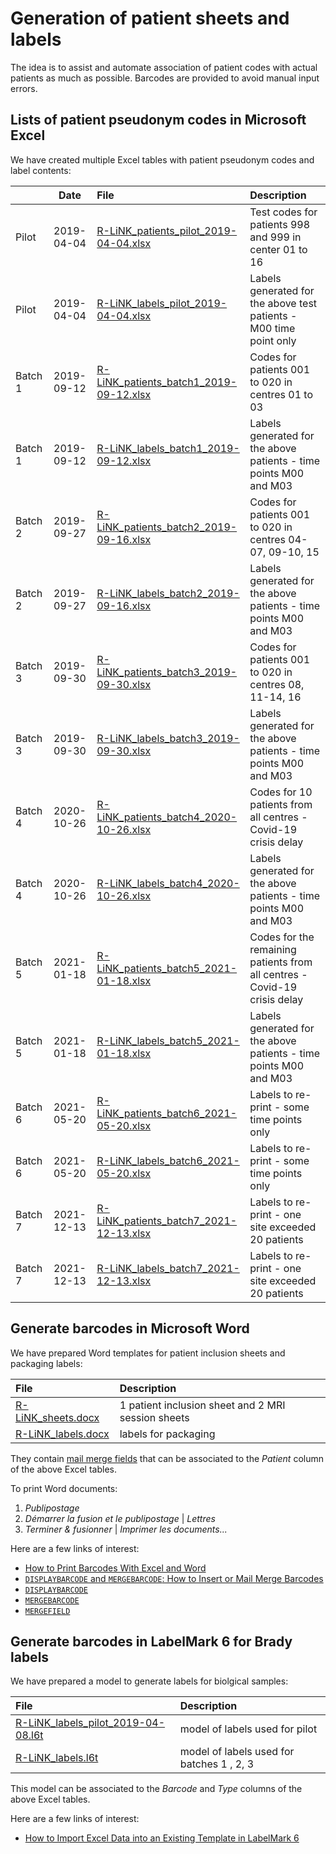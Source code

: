 # Generation of patient sheets and labels

The idea is to assist and automate association of patient codes with
actual patients as much as possible. Barcodes are provided to avoid
manual input errors.

## Lists of patient pseudonym codes in Microsoft Excel

We have created multiple Excel tables with patient pseudonym codes and label contents:

|         | Date       | File                                                                                                                                                        | Description                                                               |
|:--------|:----------:|:------------------------------------------------------------------------------------------------------------------------------------------------------------|:--------------------------------------------------------------------------|
| Pilot   | 2019-04-04 | [R-LiNK_patients_pilot_2019-04-04.xlsx](https://github.com/rlink7/rlink_barcode/blob/master/data/pilot_2019-04-08/R-LiNK_patients_pilot_2019-04-04.xlsx)    | Test codes for patients 998 and 999 in center 01 to 16                    |
| Pilot   | 2019-04-04 | [R-LiNK_labels_pilot_2019-04-04.xlsx](https://github.com/rlink7/rlink_barcode/blob/master/data/pilot_2019-04-08/R-LiNK_labels_pilot_2019-04-04.xlsx)        | Labels generated for the above test patients - M00 time point only        |
| Batch 1 | 2019-09-12 | [R-LiNK_patients_batch1_2019-09-12.xlsx](https://github.com/rlink7/rlink_barcode/blob/master/data/batch1_2019-09-13/R-LiNK_patients_batch1_2019-09-12.xlsx) | Codes for patients 001 to 020 in centres 01 to 03                         |
| Batch 1 | 2019-09-12 | [R-LiNK_labels_batch1_2019-09-12.xlsx](https://github.com/rlink7/rlink_barcode/blob/master/data/batch1_2019-09-13/R-LiNK_labels_batch1_2019-09-12.xlsx)     | Labels generated for the above patients - time points M00 and M03         |
| Batch 2 | 2019-09-27 | [R-LiNK_patients_batch2_2019-09-16.xlsx](https://github.com/rlink7/rlink_barcode/blob/master/data/batch2_2019-09-27/R-LiNK_patients_batch2_2019-09-16.xlsx) | Codes for patients 001 to 020 in centres 04-07, 09-10, 15                 |
| Batch 2 | 2019-09-27 | [R-LiNK_labels_batch2_2019-09-16.xlsx](https://github.com/rlink7/rlink_barcode/blob/master/data/batch2_2019-09-27/R-LiNK_labels_batch2_2019-09-16.xlsx)     | Labels generated for the above patients - time points M00 and M03         |
| Batch 3 | 2019-09-30 | [R-LiNK_patients_batch3_2019-09-30.xlsx](https://github.com/rlink7/rlink_barcode/blob/master/data/batch3_2019-09-30/R-LiNK_patients_batch3_2019-09-30.xlsx) | Codes for patients 001 to 020 in centres 08, 11-14, 16                    |
| Batch 3 | 2019-09-30 | [R-LiNK_labels_batch3_2019-09-30.xlsx](https://github.com/rlink7/rlink_barcode/blob/master/data/batch3_2019-09-30/R-LiNK_labels_batch3_2019-09-30.xlsx)     | Labels generated for the above patients - time points M00 and M03         |
| Batch 4 | 2020-10-26 | [R-LiNK_patients_batch4_2020-10-26.xlsx](https://github.com/rlink7/rlink_barcode/blob/master/data/batch4_2020-10-26/R-LiNK_patients_batch4_2020-10-26.xlsx) | Codes for 10 patients from all centres - Covid-19 crisis delay            |
| Batch 4 | 2020-10-26 | [R-LiNK_labels_batch4_2020-10-26.xlsx](https://github.com/rlink7/rlink_barcode/blob/master/data/batch4_2020-10-26/R-LiNK_labels_batch4_2020-10-26.xlsx)     | Labels generated for the above patients - time points M00 and M03         |
| Batch 5 | 2021-01-18 | [R-LiNK_patients_batch5_2021-01-18.xlsx](https://github.com/rlink7/rlink_barcode/blob/master/data/batch5_2021-01-18/R-LiNK_patients_batch5_2021-01-18.xlsx) | Codes for the remaining patients from all centres - Covid-19 crisis delay |
| Batch 5 | 2021-01-18 | [R-LiNK_labels_batch5_2021-01-18.xlsx](https://github.com/rlink7/rlink_barcode/blob/master/data/batch5_2021-01-18/R-LiNK_labels_batch5_2021-01-18.xlsx)     | Labels generated for the above patients - time points M00 and M03         |
| Batch 6 | 2021-05-20 | [R-LiNK_patients_batch6_2021-05-20.xlsx](https://github.com/rlink7/rlink_barcode/blob/master/data/batch6_2021-05-20/R-LiNK_patients_batch6_2021-05-20.xlsx) | Labels to re-print - some time points only                                |
| Batch 6 | 2021-05-20 | [R-LiNK_labels_batch6_2021-05-20.xlsx](https://github.com/rlink7/rlink_barcode/blob/master/data/batch6_2021-05-20/R-LiNK_labels_batch6_2021-05-20.xlsx)     | Labels to re-print - some time points only                                |
| Batch 7 | 2021-12-13 | [R-LiNK_patients_batch7_2021-12-13.xlsx](https://github.com/rlink7/rlink_barcode/blob/master/data/batch7_2021-12-13/R-LiNK_patients_batch7_2021-12-13.xlsx) | Labels to re-print - one site exceeded 20 patients                        |
| Batch 7 | 2021-12-13 | [R-LiNK_labels_batch7_2021-12-13.xlsx](https://github.com/rlink7/rlink_barcode/blob/master/data/batch7_2021-12-13/R-LiNK_labels_batch7_2021-12-13.xlsx)     | Labels to re-print - one site exceeded 20 patients                        |

## Generate barcodes in Microsoft Word

We have prepared Word templates for patient inclusion sheets and packaging labels:

| File                                                                                              | Description                                        |
|:--------------------------------------------------------------------------------------------------|:---------------------------------------------------|
| [R-LiNK_sheets.docx](https://github.com/rlink7/rlink_barcode/blob/master/data/R-LiNK_sheets.docx) | 1 patient inclusion sheet and 2 MRI session sheets |
| [R-LiNK_labels.docx](https://github.com/rlink7/rlink_barcode/blob/master/data/R-LiNK_labels.docx) | labels for packaging                               |

They contain [mail merge fields](https://support.office.com/en-us/article/mail-merge-insert-merge-field-ad4a6f9b-c590-471e-b432-7d9cfff34890) that can be associated to the _Patient_ column of the above Excel tables.

To print Word documents:
1. _Publipostage_
2. _Démarrer la fusion et le publipostage_ | _Lettres_
3. _Terminer & fusionner_ | _Imprimer les documents..._

Here are a few links of interest:
* [How to Print Barcodes With Excel and Word](https://www.clearlyinventory.com/how-to-print-barcodes-with-excel-and-word)
* [`DISPLAYBARCODE` and `MERGEBARCODE`: How to Insert or Mail Merge Barcodes](https://hubpages.com/technology/Mail-Mergeable-Barcodes-in-Microsoft-Word-2013-aka-Bar-Codes)
* [`DISPLAYBARCODE`](https://docs.microsoft.com/en-us/openspecs/office_standards/ms-oi29500/cbc893c0-9683-416d-84c6-407a92451c19)
* [`MERGEBARCODE`](https://docs.microsoft.com/en-us/openspecs/office_standards/ms-oi29500/cc4b13c2-c09b-4545-a6ae-4509d943233e)
* [`MERGEFIELD`](https://support.office.com/en-us/article/field-codes-mergefield-field-7a6d24a1-68a6-4b05-8359-1dc087daf4e6)

## Generate barcodes in LabelMark 6 for Brady labels

We have prepared a model to generate labels for biolgical samples:

| File                                                                                                                                               | Description                               |
|:---------------------------------------------------------------------------------------------------------------------------------------------------|:------------------------------------------|
| [R-LiNK_labels_pilot_2019-04-08.l6t](https://github.com/rlink7/rlink_barcode/blob/master/data/pilot_2019-04-08/R-LiNK_labels_pilot_2019-04-08.l6t) | model of labels used for pilot            |
| [R-LiNK_labels.l6t](https://github.com/rlink7/rlink_barcode/blob/master/data/R-LiNK_labels.l6t)                                                    | model of labels used for batches 1 , 2, 3 |

This model can be associated to the _Barcode_ and _Type_ columns of the above Excel tables.

Here are a few links of interest:
* [How to Import Excel Data into an Existing Template in LabelMark 6](https://support.bradyid.com/s/article/How-to-Import-Excel-Data-into-an-Existing-Template-in-LabelMark-6)
